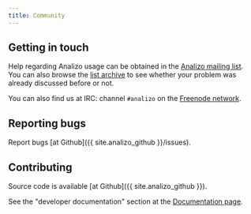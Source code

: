 ```yaml
---
title: Community
---
```


## Getting in touch

Help regarding Analizo usage can be obtained in the [Analizo mailing
list][list].  You can also browse the [list archive][list] to see whether
your problem was already discussed before or not.

You can also find us at IRC: channel `#analizo` on the [Freenode
network](http://freenode.net/).

## Reporting bugs

Report bugs [at Github]({{ site.analizo_github }}/issues).

## Contributing

Source code is available [at Github]({{ site.analizo_github }}).

See the "developer documentation" section at the [Documentation
page](documentation.html).

[list]: https://groups.google.com/forum/#!forum/analizo
